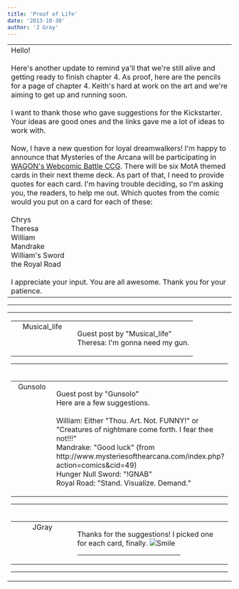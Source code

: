```yaml
---
title: 'Proof of Life'
date: '2013-10-30'
author: 'J Gray'
---
```


<div>
<!-- Main content here -->
<table border="0" class="post"><tbody><tr><td>
   
   <div class="post_body">
       Hello!<div><br></div><div>Here's another update to remind ya'll that we're still alive and getting ready to finish chapter 4. As proof, here are the pencils for a page of chapter 4. Keith's hard at work on the art and we're aiming to get up and running soon.</div><div><br></div><div>I want to thank those who gave suggestions for the Kickstarter. Your ideas are good ones and the links gave me a lot of ideas to work with.</div><div><br></div><div>Now, I have a new question for loyal dreamwalkers! I'm happy to announce that Mysteries of the Arcana will be participating in <a href="http://www.wagonwebcomicbattle.com/cardgame/" class="" classname="" target="_blank" name="">WAGON's Webcomic Battle CCG</a>. There will be six MotA themed cards in their next theme deck. As part of that, I need to provide quotes for each card. I'm having trouble deciding, so I'm asking you, the readers, to help me out. Which quotes from the comic would you put on a card for each of these:</div><div><br></div><div>Chrys</div><div>Theresa</div><div>William</div><div>Mandrake</div><div>William's Sword</div><div>the Royal Road</div><div><br></div><div>I appreciate your input. You are all awesome. Thank you for your patience.</div>
   </div>
   </td></tr>
   </tbody></table><hr><table style="width:100%; border:0;" class="comment_table"><tbody><tr><td width="100%"><a name=""> </a><div style="width:100%;" class="comment"><table border="0" width="100%"><tbody><tr><td align="center" valign="top" width="125">
<span class="comment_title"><center>Musical_life<br></center><a name="1125">&nbsp;</a></span><br>
<center><img src="https://www.gravatar.com/avatar.php?gravatar_id=6f86cb0ffa70485e791906edfc2d1247&amp;default=http%3A%2F%2Fmysteriesofthearcana.com%2Ftemplates%2Fmain%2Fimages%2Favatar.gif&amp;size=80&amp;rating=g" border="0" alt=""></center>
</td>
<td valign="top">


<p class="comment_text"> </p><p class="comment_text"><span class="forum_info">Guest post by "Musical_life"</span><br> Theresa: I'm gonna need my gun.</p>
 

</td></tr></tbody></table>
<hr></div></td></tr><tr><td width="100%"><a name=""> </a><div style="width:100%;" class="comment"><table border="0" width="100%"><tbody><tr><td align="center" valign="top" width="125">
<span class="comment_title"><center>Gunsolo<br></center><a name="1131">&nbsp;</a></span><br>
<center><img src="https://www.gravatar.com/avatar.php?gravatar_id=a94f16ab08c7abb74820e668722a5ffc&amp;default=http%3A%2F%2Fmysteriesofthearcana.com%2Ftemplates%2Fmain%2Fimages%2Favatar.gif&amp;size=80&amp;rating=g" border="0" alt=""></center>
</td>
<td valign="top">


<p class="comment_text"> </p><p class="comment_text"><span class="forum_info">Guest post by "Gunsolo"</span><br> Here are a few suggestions.<br><br>William: Either "Thou. Art. Not. FUNNY!" or "Creatures of nightmare come forth. I fear thee not!!!"<br>Mandrake: "Good luck" (from http://www.mysteriesofthearcana.com/index.php?action=comics&amp;cid=49)<br>Hunger Null Sword: "!GNAB"<br>Royal Road: "Stand. Visualize. Demand."<br></p>
 

</td></tr></tbody></table>
<hr></div></td></tr><tr><td width="100%"><a name=""> </a><div style="width:100%;" class="comment"><table border="0" width="100%"><tbody><tr><td align="center" valign="top" width="125">
<span class="comment_title"><center>JGray</center><a name="1132">&nbsp;</a></span><br>
<center><img src="https://www.gravatar.com/avatar.php?gravatar_id=3de6483cf7ef4947f33483faa590f1a0&amp;default=http%3A%2F%2Fmysteriesofthearcana.com%2Ftemplates%2Fmain%2Fimages%2Favatar.gif&amp;size=100&amp;rating=g" border="0" alt=""></center>
</td>
<td valign="top">


<p class="comment_text"> </p><p class="comment_text">Thanks for the suggestions! I picked one for each card, finally. <img src="/smilies/smile.gif" alt="Smile" border="0"></p>
 <hr width="70%">

</td></tr></tbody></table>
<hr></div></td></tr></tbody></table>
<!-- End main content -->
              </div>
